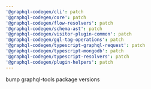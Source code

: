 ```yaml
---
'@graphql-codegen/cli': patch
'@graphql-codegen/core': patch
'@graphql-codegen/flow-resolvers': patch
'@graphql-codegen/schema-ast': patch
'@graphql-codegen/visitor-plugin-common': patch
'@graphql-codegen/gql-tag-operations': patch
'@graphql-codegen/typescript-graphql-request': patch
'@graphql-codegen/typescript-mongodb': patch
'@graphql-codegen/typescript-resolvers': patch
'@graphql-codegen/plugin-helpers': patch
---
```


bump graphql-tools package versions
